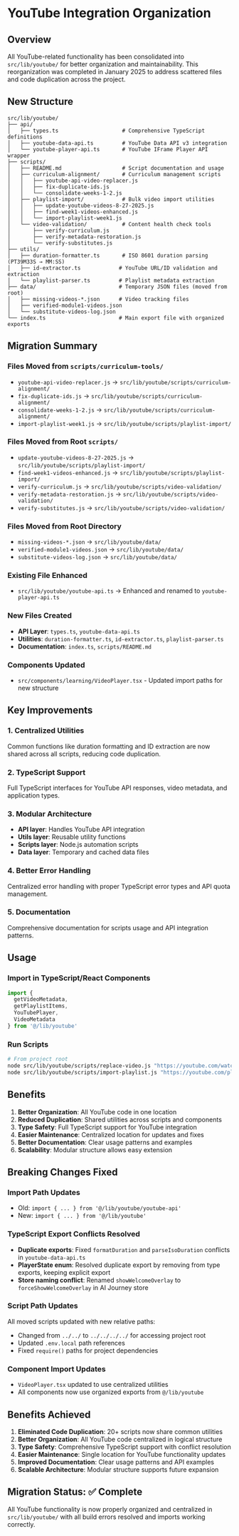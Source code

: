 # YouTube Integration Organization

## Overview
All YouTube-related functionality has been consolidated into `src/lib/youtube/` for better organization and maintainability. This reorganization was completed in January 2025 to address scattered files and code duplication across the project.

## New Structure

```
src/lib/youtube/
├── api/
│   ├── types.ts                    # Comprehensive TypeScript definitions
│   ├── youtube-data-api.ts         # YouTube Data API v3 integration  
│   └── youtube-player-api.ts       # YouTube IFrame Player API wrapper
├── scripts/
│   ├── README.md                   # Script documentation and usage
│   ├── curriculum-alignment/       # Curriculum management scripts
│   │   ├── youtube-api-video-replacer.js
│   │   ├── fix-duplicate-ids.js
│   │   └── consolidate-weeks-1-2.js
│   ├── playlist-import/            # Bulk video import utilities
│   │   ├── update-youtube-videos-8-27-2025.js
│   │   ├── find-week1-videos-enhanced.js
│   │   └── import-playlist-week1.js
│   └── video-validation/           # Content health check tools
│       ├── verify-curriculum.js
│       ├── verify-metadata-restoration.js
│       └── verify-substitutes.js
├── utils/
│   ├── duration-formatter.ts       # ISO 8601 duration parsing (PT39M33S → MM:SS)
│   ├── id-extractor.ts            # YouTube URL/ID validation and extraction
│   └── playlist-parser.ts         # Playlist metadata extraction
├── data/                          # Temporary JSON files (moved from root)
│   ├── missing-videos-*.json      # Video tracking files
│   ├── verified-module1-videos.json
│   └── substitute-videos-log.json
└── index.ts                       # Main export file with organized exports
```

## Migration Summary

### Files Moved from `scripts/curriculum-tools/`
- `youtube-api-video-replacer.js` → `src/lib/youtube/scripts/curriculum-alignment/`
- `fix-duplicate-ids.js` → `src/lib/youtube/scripts/curriculum-alignment/`
- `consolidate-weeks-1-2.js` → `src/lib/youtube/scripts/curriculum-alignment/`
- `import-playlist-week1.js` → `src/lib/youtube/scripts/playlist-import/`

### Files Moved from Root `scripts/`
- `update-youtube-videos-8-27-2025.js` → `src/lib/youtube/scripts/playlist-import/`
- `find-week1-videos-enhanced.js` → `src/lib/youtube/scripts/playlist-import/`
- `verify-curriculum.js` → `src/lib/youtube/scripts/video-validation/`
- `verify-metadata-restoration.js` → `src/lib/youtube/scripts/video-validation/`
- `verify-substitutes.js` → `src/lib/youtube/scripts/video-validation/`

### Files Moved from Root Directory
- `missing-videos-*.json` → `src/lib/youtube/data/`
- `verified-module1-videos.json` → `src/lib/youtube/data/`
- `substitute-videos-log.json` → `src/lib/youtube/data/`

### Existing File Enhanced
- `src/lib/youtube/youtube-api.ts` → Enhanced and renamed to `youtube-player-api.ts`

### New Files Created
- **API Layer**: `types.ts`, `youtube-data-api.ts`
- **Utilities**: `duration-formatter.ts`, `id-extractor.ts`, `playlist-parser.ts`
- **Documentation**: `index.ts`, `scripts/README.md`

### Components Updated
- `src/components/learning/VideoPlayer.tsx` - Updated import paths for new structure

## Key Improvements

### 1. Centralized Utilities
Common functions like duration formatting and ID extraction are now shared across all scripts, reducing code duplication.

### 2. TypeScript Support
Full TypeScript interfaces for YouTube API responses, video metadata, and application types.

### 3. Modular Architecture
- **API layer**: Handles YouTube API integration
- **Utils layer**: Reusable utility functions  
- **Scripts layer**: Node.js automation scripts
- **Data layer**: Temporary and cached data files

### 4. Better Error Handling
Centralized error handling with proper TypeScript error types and API quota management.

### 5. Documentation
Comprehensive documentation for scripts usage and API integration patterns.

## Usage

### Import in TypeScript/React Components
```typescript
import { 
  getVideoMetadata, 
  getPlaylistItems,
  YouTubePlayer,
  VideoMetadata 
} from '@/lib/youtube'
```

### Run Scripts
```bash
# From project root
node src/lib/youtube/scripts/replace-video.js "https://youtube.com/watch?v=ID"
node src/lib/youtube/scripts/import-playlist.js "https://youtube.com/playlist?list=ID"
```

## Benefits

1. **Better Organization**: All YouTube code in one location
2. **Reduced Duplication**: Shared utilities across scripts and components
3. **Type Safety**: Full TypeScript support for YouTube integration
4. **Easier Maintenance**: Centralized location for updates and fixes
5. **Better Documentation**: Clear usage patterns and examples
6. **Scalability**: Modular structure allows easy extension

## Breaking Changes Fixed

### Import Path Updates
- Old: `import { ... } from '@/lib/youtube/youtube-api'`
- New: `import { ... } from '@/lib/youtube'`

### TypeScript Export Conflicts Resolved
- **Duplicate exports**: Fixed `formatDuration` and `parseIsoDuration` conflicts in `youtube-data-api.ts`
- **PlayerState enum**: Resolved duplicate export by removing from type exports, keeping explicit export
- **Store naming conflict**: Renamed `showWelcomeOverlay` to `forceShowWelcomeOverlay` in AI Journey store

### Script Path Updates
All moved scripts updated with new relative paths:
- Changed from `../../` to `../../../../` for accessing project root
- Updated `.env.local` path references
- Fixed `require()` paths for project dependencies

### Component Import Updates
- `VideoPlayer.tsx` updated to use centralized utilities
- All components now use organized exports from `@/lib/youtube`

## Benefits Achieved

1. **Eliminated Code Duplication**: 20+ scripts now share common utilities
2. **Better Organization**: All YouTube code centralized in logical structure  
3. **Type Safety**: Comprehensive TypeScript support with conflict resolution
4. **Easier Maintenance**: Single location for YouTube functionality updates
5. **Improved Documentation**: Clear usage patterns and API examples
6. **Scalable Architecture**: Modular structure supports future expansion

## Migration Status: ✅ Complete
All YouTube functionality is now properly organized and centralized in `src/lib/youtube/` with all build errors resolved and imports working correctly.